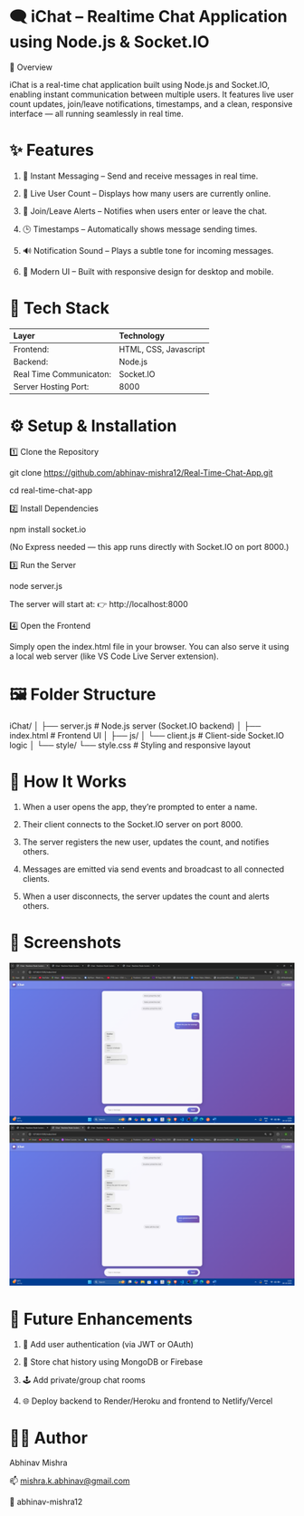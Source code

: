 # 🗨️ iChat – Realtime Chat Application using Node.js & Socket.IO
🚀 Overview

iChat is a real-time chat application built using Node.js and Socket.IO, enabling instant communication between multiple users. It features live user count updates, join/leave notifications, timestamps, and a clean, responsive interface — all running seamlessly in real time.

# ✨ Features

1. 💬 Instant Messaging – Send and receive messages in real time.

2. 👥 Live User Count – Displays how many users are currently online.

3. 🔔 Join/Leave Alerts – Notifies when users enter or leave the chat.

4. 🕒 Timestamps – Automatically shows message sending times.

5. 🔊 Notification Sound – Plays a subtle tone for incoming messages.

6. 🎨 Modern UI – Built with responsive design for desktop and mobile.

# 🧠 Tech Stack

| Layer  | Technology       | 
|:------|:------------|
| Frontend: | HTML, CSS, Javascript  |
| Backend:  | Node.js   | USA     |
| Real Time Communicaton: | Socket.IO  | 
| Server Hosting Port:  | 8000   | 

# ⚙️ Setup & Installation
1️⃣ Clone the Repository

git clone https://github.com/abhinav-mishra12/Real-Time-Chat-App.git

cd real-time-chat-app

2️⃣ Install Dependencies

npm install socket.io


(No Express needed — this app runs directly with Socket.IO on port 8000.)

3️⃣ Run the Server

node server.js


The server will start at:
👉 http://localhost:8000

4️⃣ Open the Frontend

Simply open the index.html file in your browser.
You can also serve it using a local web server (like VS Code Live Server extension).

# 🖼️ Folder Structure

iChat/
│
├── server.js             # Node.js server (Socket.IO backend)
│
├── index.html            # Frontend UI
│
├── js/
│   └── client.js         # Client-side Socket.IO logic
│
└── style/
    └── style.css         # Styling and responsive layout


# 🔄 How It Works

1. When a user opens the app, they’re prompted to enter a name.

2. Their client connects to the Socket.IO server on port 8000.

3. The server registers the new user, updates the count, and notifies others.

4. Messages are emitted via send events and broadcast to all connected clients.

5. When a user disconnects, the server updates the count and alerts others.

# 📸 Screenshots

![Chat Interface](./screenshots/chat-ui.png)
![Multiple Users](./screenshots/multi-users.png)

# 🧩 Future Enhancements

1. 🔐 Add user authentication (via JWT or OAuth)

2. 💾 Store chat history using MongoDB or Firebase

3. 🕹️ Add private/group chat rooms

4. 🌐 Deploy backend to Render/Heroku and frontend to Netlify/Vercel

# 👨‍💻 Author

Abhinav Mishra

📫 mishra.k.abhinav@gmail.com

🔗 abhinav-mishra12




